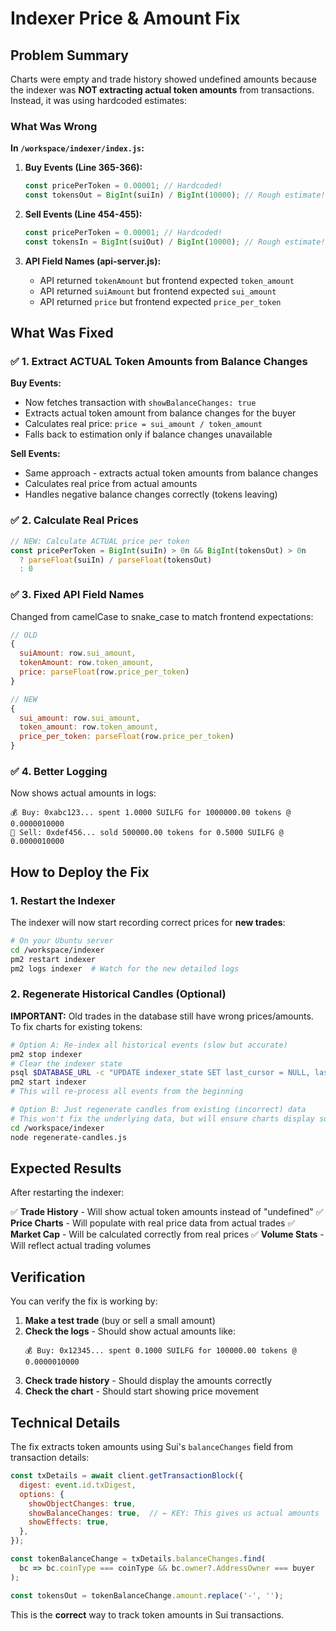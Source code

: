 # Indexer Price & Amount Fix

## Problem Summary

Charts were empty and trade history showed undefined amounts because the indexer was **NOT extracting actual token amounts** from transactions. Instead, it was using hardcoded estimates:

### What Was Wrong

**In `/workspace/indexer/index.js`:**

1. **Buy Events (Line 365-366):**
   ```javascript
   const pricePerToken = 0.00001; // Hardcoded!
   const tokensOut = BigInt(suiIn) / BigInt(10000); // Rough estimate!
   ```

2. **Sell Events (Line 454-455):**
   ```javascript
   const pricePerToken = 0.00001; // Hardcoded!
   const tokensIn = BigInt(suiOut) / BigInt(10000); // Rough estimate!
   ```

3. **API Field Names (api-server.js):**
   - API returned `tokenAmount` but frontend expected `token_amount`
   - API returned `suiAmount` but frontend expected `sui_amount`
   - API returned `price` but frontend expected `price_per_token`

## What Was Fixed

### ✅ 1. Extract ACTUAL Token Amounts from Balance Changes

**Buy Events:**
- Now fetches transaction with `showBalanceChanges: true`
- Extracts actual token amount from balance changes for the buyer
- Calculates real price: `price = sui_amount / token_amount`
- Falls back to estimation only if balance changes unavailable

**Sell Events:**
- Same approach - extracts actual token amounts from balance changes
- Calculates real price from actual amounts
- Handles negative balance changes correctly (tokens leaving)

### ✅ 2. Calculate Real Prices

```javascript
// NEW: Calculate ACTUAL price per token
const pricePerToken = BigInt(suiIn) > 0n && BigInt(tokensOut) > 0n
  ? parseFloat(suiIn) / parseFloat(tokensOut)
  : 0
```

### ✅ 3. Fixed API Field Names

Changed from camelCase to snake_case to match frontend expectations:
```javascript
// OLD
{
  suiAmount: row.sui_amount,
  tokenAmount: row.token_amount,
  price: parseFloat(row.price_per_token)
}

// NEW
{
  sui_amount: row.sui_amount,
  token_amount: row.token_amount,
  price_per_token: parseFloat(row.price_per_token)
}
```

### ✅ 4. Better Logging

Now shows actual amounts in logs:
```
💰 Buy: 0xabc123... spent 1.0000 SUILFG for 1000000.00 tokens @ 0.0000010000
💸 Sell: 0xdef456... sold 500000.00 tokens for 0.5000 SUILFG @ 0.0000010000
```

## How to Deploy the Fix

### 1. Restart the Indexer

The indexer will now start recording correct prices for **new trades**:

```bash
# On your Ubuntu server
cd /workspace/indexer
pm2 restart indexer
pm2 logs indexer  # Watch for the new detailed logs
```

### 2. Regenerate Historical Candles (Optional)

**IMPORTANT:** Old trades in the database still have wrong prices/amounts. To fix charts for existing tokens:

```bash
# Option A: Re-index all historical events (slow but accurate)
pm2 stop indexer
# Clear the indexer state
psql $DATABASE_URL -c "UPDATE indexer_state SET last_cursor = NULL, last_timestamp = 0 WHERE id = 1;"
pm2 start indexer
# This will re-process all events from the beginning

# Option B: Just regenerate candles from existing (incorrect) data
# This won't fix the underlying data, but will ensure charts display something
cd /workspace/indexer
node regenerate-candles.js
```

## Expected Results

After restarting the indexer:

✅ **Trade History** - Will show actual token amounts instead of "undefined"
✅ **Price Charts** - Will populate with real price data from actual trades
✅ **Market Cap** - Will be calculated correctly from real prices
✅ **Volume Stats** - Will reflect actual trading volumes

## Verification

You can verify the fix is working by:

1. **Make a test trade** (buy or sell a small amount)
2. **Check the logs** - Should show actual amounts like:
   ```
   💰 Buy: 0x12345... spent 0.1000 SUILFG for 100000.00 tokens @ 0.0000010000
   ```
3. **Check trade history** - Should display the amounts correctly
4. **Check the chart** - Should start showing price movement

## Technical Details

The fix extracts token amounts using Sui's `balanceChanges` field from transaction details:

```javascript
const txDetails = await client.getTransactionBlock({
  digest: event.id.txDigest,
  options: { 
    showObjectChanges: true,
    showBalanceChanges: true,  // ← KEY: This gives us actual amounts
    showEffects: true,
  },
});

const tokenBalanceChange = txDetails.balanceChanges.find(
  bc => bc.coinType === coinType && bc.owner?.AddressOwner === buyer
);

const tokensOut = tokenBalanceChange.amount.replace('-', '');
```

This is the **correct** way to track token amounts in Sui transactions.
